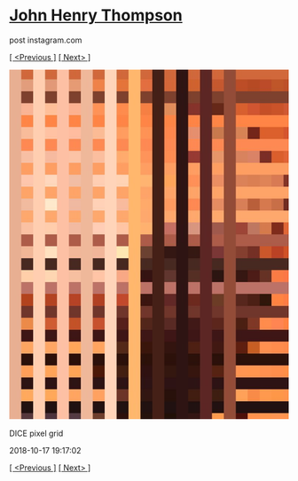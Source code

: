 # [John Henry Thompson](../README.md)
post instagram.com

[[ <Previous ]](2018-10-19-1.md) [[ Next> ]](2018-10-17-2.md)

[![](../media/2018-10-17/DICE-pixel-grid.jpg)](../README.md)

DICE pixel grid

2018-10-17 19:17:02

[[ <Previous ]](2018-10-19-1.md) [[ Next> ]](2018-10-17-2.md)